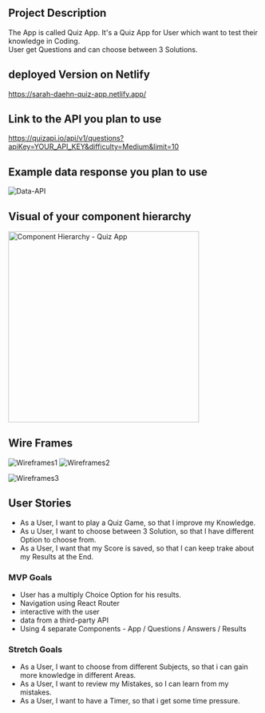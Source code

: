 ## Project Description 

The App is called Quiz App. It's a Quiz App for User which want to test their knowledge in Coding.  
User get Questions and can choose between 3 Solutions. 

## deployed Version on Netlify

https://sarah-daehn-quiz-app.netlify.app/

## Link to the API you plan to use

https://quizapi.io/api/v1/questions?apiKey=YOUR_API_KEY&difficulty=Medium&limit=10

## Example data response you plan to use
![Data-API](https://media.git.generalassemb.ly/user/27602/files/099de480-9a70-11ec-9935-636fca65f144)


## Visual of your component hierarchy

<img width="382" alt="Component Hierarchy - Quiz App" src="https://media.git.generalassemb.ly/user/27602/files/71e6c900-9a64-11ec-86c5-f16aa4310870">

## Wire Frames
![Wireframes1](https://media.git.generalassemb.ly/user/27602/files/e4fb3a00-9a7a-11ec-9e67-91826bb0288b)
![Wireframes2](https://media.git.generalassemb.ly/user/27602/files/268be500-9a7b-11ec-8d1d-3a093136ce14)

![Wireframes3](https://media.git.generalassemb.ly/user/27602/files/e88ec100-9a7a-11ec-99cc-89d8e4347c0a)


## User Stories

- As a User, I want to play a Quiz Game, so that I improve my Knowledge. 
- As u User, I want to choose between 3 Solution, so that I have different Option to choose from.
- As a User, I want that my Score is saved, so that I can keep trake about my Results at the End.

### MVP Goals

- User has a multiply Choice Option for his results. 
- Navigation using React Router
- interactive with the user 
- data from a third-party  API 
- Using 4 separate Components - App / Questions / Answers / Results 


### Stretch Goals
- As a User, I want to choose from different Subjects, so that i can gain more knowledge in different Areas.
- As a User, I want to review my Mistakes, so I can learn from my mistakes.
- As a User, I want to have a Timer, so that i get some time pressure. 

